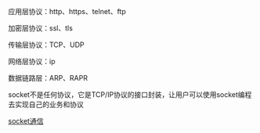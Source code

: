 应用层协议：http、https、telnet、ftp

加密层协议：ssl、tls

传输层协议：TCP、UDP

网络层协议：ip

数据链路层：ARP、RAPR

socket不是任何协议，它是TCP/IP协议的接口封装，让用户可以使用socket编程去实现自己的业务和协议

[socket通信](https://blog.csdn.net/jia12216/article/details/82702960)